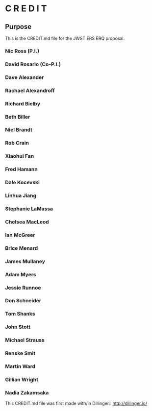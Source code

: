 # C R E D I T

## Purpose
This is the CREDIT.md file for the JWST ERS ERQ proposal.


### Nic Ross (P.I.)

### David Rosario (Co-P.I.)


### Dave Alexander 

### Rachael Alexandroff

### Richard Bielby

### Beth Biller

### Niel Brandt

### Rob Crain

### Xiaohui Fan

### Fred Hamann

### Dale Kocevski

### Linhua Jiang

### Stephanie LaMassa

### Chelsea MacLeod

### Ian McGreer

### Brice Menard

### James Mullaney

### Adam Myers

### Jessie Runnoe

### Don Schneider

### Tom Shanks

### John Stott

### Michael Strauss

### Renske Smit

### Martin Ward

### Gillian Wright

### Nadia Zakamsaka			



This CREDIT.md file was first made with/in Dillinger::
http://dillinger.io/

